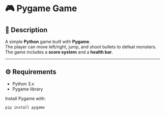 # 🎮 Pygame Game  

## 📌 Description  
A simple **Python** game built with **Pygame**.  
The player can move left/right, jump, and shoot bullets to defeat monsters.  
The game includes a **score system** and a **health bar**.  

---

## ⚙️ Requirements  
- Python 3.x  
- Pygame library  

Install Pygame with:  
```bash
pip install pygame
